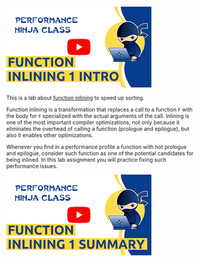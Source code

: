 [<img src="../../../img/FunctionInlining1Intro.png">](https://www.youtube.com/watch?v=fp1_e3rjZQs&list=PLRWO2AL1QAV6bJAU2kgB4xfodGID43Y5d&index=12)

This is a lab about [function inlining](https://en.wikipedia.org/wiki/Inline_expansion) to speed up sorting.

Function inlining is a transformation that replaces a call to a function `F` with the body for `F` specialized with the actual arguments of the call. Inlining is one of the most important compiler optimizations, not only because it eliminates the overhead of calling a function (prologue and epilogue), but also it enables other optimizations.

Whenever you find in a performance profile a function with hot prologue and epilogue, consider such function as one of the potential candidates for being inlined. In this lab assignment you will practice fixing such performance issues.

[<img src="../../../img/FunctionInlining1Summary.png">](https://www.youtube.com/watch?v=qlFUV0FjpPQ&list=PLRWO2AL1QAV6bJAU2kgB4xfodGID43Y5d&index=12)